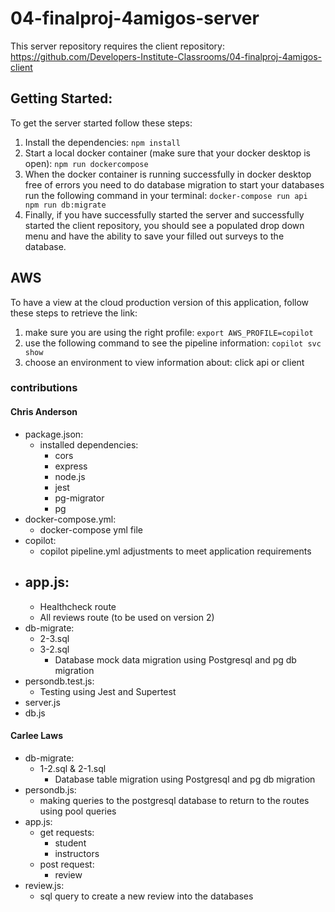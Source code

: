# 04-finalproj-4amigos-server

This server repository requires the client repository:
https://github.com/Developers-Institute-Classrooms/04-finalproj-4amigos-client

## Getting Started:

To get the server started follow these steps:

1. Install the dependencies: `npm install`
2. Start a local docker container (make sure that your docker desktop is open):
   `npm run dockercompose`
3. When the docker container is running successfully in docker desktop free of
   errors you need to do database migration to start your databases run the
   following command in your terminal:
   `docker-compose run api npm run db:migrate`
4. Finally, if you have successfully started the server and successfully started
   the client repository, you should see a populated drop down menu and have the
   ability to save your filled out surveys to the database.

## AWS

To have a view at the cloud production version of this application, follow these
steps to retrieve the link:

1. make sure you are using the right profile: `export AWS_PROFILE=copilot`
2. use the following command to see the pipeline information: `copilot svc show`
3. choose an environment to view information about: click api or client

### contributions

#### Chris Anderson

- package.json:
  - installed dependencies:
    - cors
    - express
    - node.js
    - jest
    - pg-migrator
    - pg
- docker-compose.yml:
  - docker-compose yml file
- copilot:
  - copilot pipeline.yml adjustments to meet application requirements
- app.js:
  -
  - Healthcheck route
  - All reviews route (to be used on version 2)
- db-migrate:
  - 2-3.sql
  - 3-2.sql
    - Database mock data migration using Postgresql and pg db migration
- persondb.test.js:
  - Testing using Jest and Supertest
- server.js
- db.js

#### Carlee Laws

- db-migrate:
  - 1-2.sql & 2-1.sql
    - Database table migration using Postgresql and pg db migration
- persondb.js:
  - making queries to the postgresql database to return to the routes using pool
    queries
- app.js:
  - get requests:
    - student
    - instructors
  - post request:
    - review
- review.js:
  - sql query to create a new review into the databases
